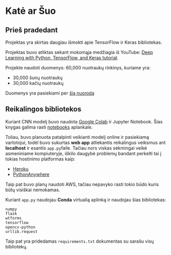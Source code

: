# Katė ar Šuo
## Prieš pradedant

Projektas yra skirtas daugiau išmokti apie TensorFlow ir Keras bibliotekas.

Projektas buvo atliktas sekant mokomąja medžiagia iš YouTube: [Deep Learning with Python, TensorFlow, and Keras tutorial](https://www.youtube.com/watch?v=j-3vuBynnOE&feature=emb_title).

Projekte naudoti duomenys: 60,000 nuotraukų rinkinys, kuriame yra:
- 30,000 šunų nuotraukų
- 30,000 kačių nuotraukų

Duomenys yra pasiekiami per [šią nuorodą](https://www.microsoft.com/en-us/download/confirmation.aspx?id=54765)

## Reikalingos bibliotekos

Kuriant CNN modelį buvo naudota [Google Colab](https://colab.research.google.com/) ir Jupyter Notebook. Šias knygas galima rasti [notebooks](https://github.com/simado/kates-vs-sunys/tree/master/notebooks) aplankale.

Toliau, buvo planuota patalpinti veikianti modelį online ir pasiekiamą vartotojui, todėl buvo sukurtas **web app** atliekantis reikalingus veiksmus ant **localhost** ir esantis `app.py`faile. Tačiau nors viskas sėkmingai veikė asmeniniame kompiuteryje, iškilo daugybė problemų bandant perkelti tai į tokias hostinimo platformas kaip:
- [Heroku](www.heroku.com)
- [PythonAnywhere](www.pythonanywhere.com)

Taip pat buvo planų naudoti AWS, tačiau nepavyko rasti tokio būdo kuris būtų visiškai nemokamas.

Kuriant `app.py` naudojau **Conda** virtualią aplinką ir naudojau šias bibliotekas:
```
numpy
flask
wtforms
tensorflow
opencv-python
urllib.request
```
Taip pat yra pridedamas `requirements.txt` dokumentas su sarašu visų bibliotekų.
